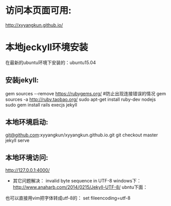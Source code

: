 # 访问本页面可用:

http://xyyangkun.github.io/

# 本地jeckyll环境安装
在最新的ubuntu环境下安装的：ubuntu15.04
## 安装jekyll:
gem sources --remove https://rubygems.org/    #防止出现连接错误的情况
gem sources -a http://ruby.taobao.org/
sudo apt-get install ruby-dev nodejs
sudo gem install rails execjs jekyll

## 本地环境启动:
git@github.com:xyyangkun/xyyangkun.github.io.git
git checkout master
jekyll serve

## 本地环境访问:
http://127.0.0.1:4000/


* 其它问题解决：
invalid byte sequence in UTF-8 
windows下：
http://www.anaharb.com/2014/0215/Jekyll-UTF-8/
ubntu下面：


也可以直接用vim把字体转成utf-8的：
set fileencoding=utf-8

